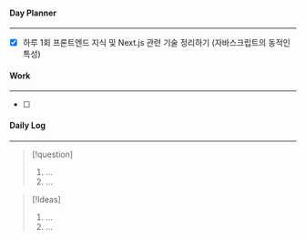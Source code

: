 
#### Day Planner
---
- [x] 하루 1회 프론트엔드 지식 및 Next.js 관련 기술 정리하기 (자바스크립트의 동적인 특성)


#### Work
---
- [ ] 


#### Daily Log
---
> [!question]
> 1. ...
> 2. ...

> [!Ideas]
> 1. ...
> 2. ...



